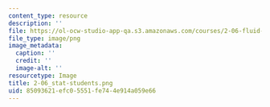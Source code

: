 ```yaml
---
content_type: resource
description: ''
file: https://ol-ocw-studio-app-qa.s3.amazonaws.com/courses/2-06-fluid-dynamics-spring-2013/85093621efc05551fe744e914a059e66_2-06_stat-students.png
file_type: image/png
image_metadata:
  caption: ''
  credit: ''
  image-alt: ''
resourcetype: Image
title: 2-06_stat-students.png
uid: 85093621-efc0-5551-fe74-4e914a059e66
---
```

